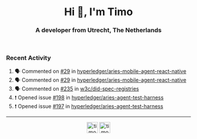 <h1 align="center">Hi 👋, I'm Timo</h1>
<h3 align="center">A developer from Utrecht, The Netherlands</h3>
<br/>
<!-- https://github.com/rahuldkjain/github-profile-readme-generator --!>

<!--  <p align="left"><img src="https://github-readme-stats.vercel.app/api?username=timoglastra&show_icons=true&count_private=true&" alt="timoglastra" /></p> --!>

<!--
Github language stats
<p align="left"><img src="https://github-readme-stats.vercel.app/api/top-langs/?username=timoglastra&layout=compact" alt="timoglastra" /><p>
-->

<!-- Codestats language stats -->
<!-- <p align="left"><img src="https://codestats-readme.vercel.app/api/top-langs/?username=timoglastra&layout=compact&language_count=12" alt="timoglastra" /><p>    --!>
  
<h3>Recent Activity</h3>

<!--START_SECTION:activity-->
1. 🗣 Commented on [#29](https://github.com/hyperledger/aries-mobile-agent-react-native/issues/29) in [hyperledger/aries-mobile-agent-react-native](https://github.com/hyperledger/aries-mobile-agent-react-native)
2. 🗣 Commented on [#29](https://github.com/hyperledger/aries-mobile-agent-react-native/issues/29) in [hyperledger/aries-mobile-agent-react-native](https://github.com/hyperledger/aries-mobile-agent-react-native)
3. 🗣 Commented on [#235](https://github.com/w3c/did-spec-registries/issues/235) in [w3c/did-spec-registries](https://github.com/w3c/did-spec-registries)
4. ❗️ Opened issue [#198](https://github.com/hyperledger/aries-agent-test-harness/issues/198) in [hyperledger/aries-agent-test-harness](https://github.com/hyperledger/aries-agent-test-harness)
5. ❗️ Opened issue [#197](https://github.com/hyperledger/aries-agent-test-harness/issues/197) in [hyperledger/aries-agent-test-harness](https://github.com/hyperledger/aries-agent-test-harness)
<!--END_SECTION:activity-->

---

<p align="center">
<a href="https://twitter.com/timoglastra" target="blank"><img align="center" src="https://cdn.jsdelivr.net/npm/simple-icons@3.0.1/icons/twitter.svg" alt="timoglastra" height="30" width="30" /></a>
<a href="https://linkedin.com/in/timoglastra" target="blank"><img align="center" src="https://cdn.jsdelivr.net/npm/simple-icons@3.0.1/icons/linkedin.svg" alt="timoglastra" height="30" width="30" /></a>
</p>



